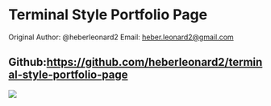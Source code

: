 # Terminal Style Portfolio Page

Original Author: @heberleonard2
         Email:  heber.leonard2@gmail.com
## Github:https://github.com/heberleonard2/terminal-style-portfolio-page


![](https://user-images.githubusercontent.com/51919658/86963051-477f2400-c13a-11ea-9d34-22885d426c10.gif)
